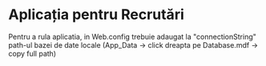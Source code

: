 # Aplicația pentru Recrutări

Pentru a rula aplicatia, in Web.config trebuie adaugat la "connectionString" path-ul bazei de date locale (App_Data -> click dreapta pe Database.mdf -> copy full path)
